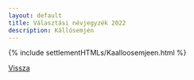 ```yaml
---
layout: default
title: Választási névjegyzék 2022
description: Kállósemjén
---
```


{% include settlementHTMLs/Kaalloosemjeen.html %}

[Vissza](../)
